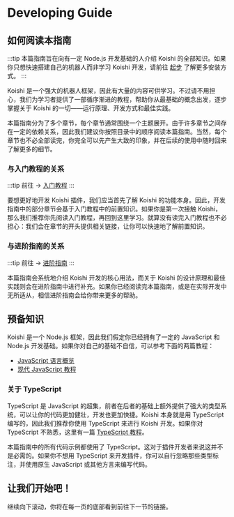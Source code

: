# Developing Guide

## 如何阅读本指南

:::tip
本篇指南旨在向有一定 Node.js 开发基础的人介绍 Koishi 的全部知识。如果你只想快速搭建自己的机器人而非学习 Koishi 开发，请前往 [起步](../manual/starter/) 了解更多安装方式。
:::

Koishi 是一个强大的机器人框架，因此有大量的内容可供学习。不过请不用担心，我们为学习者提供了一部循序渐进的教程，帮助你从最基础的概念出发，逐步掌握关于 Koishi 的一切——运行原理、开发方式和最佳实践。

本篇指南分为了多个章节，每个章节通常围绕一个主题展开。由于许多章节之间存在一定的依赖关系，因此我们建议你按照目录中的顺序阅读本篇指南。当然，每个章节也不必全部读完，你完全可以先产生大致的印象，并在后续的使用中随时回来了解更多的细节。

### 与入门教程的关系

:::tip
前往 → [入门教程](../manual/introduction.md)
:::

要想更好地开发 Koishi 插件，我们应当首先了解 Koishi 的功能本身。因此，开发指南中的部分章节会基于入门教程中的前置知识。如果你是第一次接触 Koishi，那么我们推荐你先阅读入门教程，再回到这里学习。就算没有读完入门教程也不必担心：我们会在章节的开头提供相关链接，让你可以快速地了解前置知识。

### 与进阶指南的关系

:::tip
前往 → [进阶指南](../cookbook/index.md)
:::

本篇指南会系统地介绍 Koishi 开发的核心用法，而关于 Koishi 的设计原理和最佳实践则会在进阶指南中进行补充。如果你已经阅读完本篇指南，或是在实际开发中无所适从，相信进阶指南会给你带来更多的帮助。

## 预备知识

Koishi 是一个 Node.js 框架，因此我们假定你已经拥有了一定的 JavaScript 和 Node.js 开发基础。如果你对自己的基础不自信，可以参考下面的两篇教程：

- [JavaScript 语言概览](https://developer.mozilla.org/zh-CN/docs/Web/JavaScript/Language_Overview)
- [现代 JavaScript 教程](https://zh.javascript.info/)

### 关于 TypeScript

TypeScript 是 JavaScript 的超集，前者在后者的基础上额外提供了强大的类型系统，可以让你的代码更加健壮，开发也更加快捷。Koishi 本身就是用 TypeScript 编写的，因此我们推荐你使用 TypeScript 来进行 Koishi 开发。如果你对 TypeScript 不熟悉，这里有一篇 [TypeScript 教程](https://www.typescriptlang.org/zh/docs/handbook/typescript-in-5-minutes.html)。

本篇指南中的所有代码示例都使用了 TypeScript。这对于插件开发者来说这并不是必需的。如果你不想用 TypeScript 来开发插件，你可以自行忽略那些类型标注，并使用原生 JavaScript 或其他方言来编写代码。

## 让我们开始吧！

继续向下滚动，你将在每一页的底部看到前往下一节的链接。
